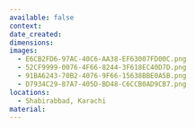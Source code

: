 ```yaml
---
available: false
context:
date_created:
dimensions:
images:
  - E6CB2FD6-97AC-40C6-AA38-EF63007FD00C.png
  - 52CF9999-0076-4F66-8244-3F618EC40D7D.png
  - 91BA6243-70B2-4076-9F66-15638BBE0A5B.png
  - D7934C29-87A7-405D-BD48-C6CCB0AD9CB7.png
locations:
  - Shabirabbad, Karachi
material:
---
```

